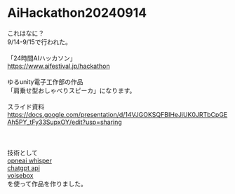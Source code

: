 # AiHackathon20240914

これはなに？<br>
9/14-9/15で行われた。<br>
<br>
「24時間AIハッカソン」<br>
https://www.aifestival.jp/hackathon<br>
<br>
ゆるunity電子工作部の作品<br>
「肩乗せ型おしゃべりスピーカ」になります。<br>
<br>
スライド資料<br>
https://docs.google.com/presentation/d/14VJGOKSQFBIHeJiUK0JRTbCpGEAh5PY_tFy33SupxOY/edit?usp=sharing<br>
<br>
<br>
<br>
技術として<br>
[opneai whisper](https://github.com/openai/whisper)<br>
[chatgpt api](https://platform.openai.com/docs/api-reference/authentication) <br>
[voisebox](https://voicevox.hiroshiba.jp/)<br>
を使って作品を作りました。
